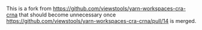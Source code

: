 This is a fork from https://github.com/viewstools/yarn-workspaces-cra-crna that
should become unnecessary once
https://github.com/viewstools/yarn-workspaces-cra-crna/pull/14 is merged.
